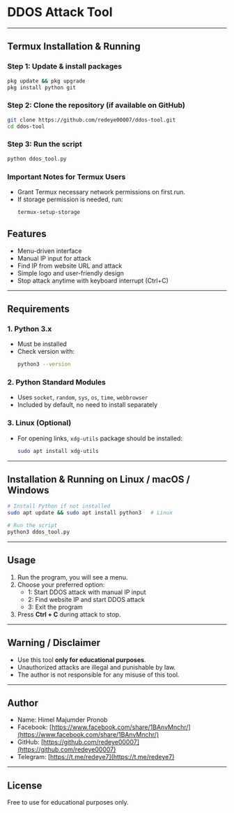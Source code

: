 # DDOS Attack Tool

---

## Termux Installation & Running

### Step 1: Update & install packages

```bash
pkg update && pkg upgrade
pkg install python git
```

### Step 2: Clone the repository (if available on GitHub)

```bash
git clone https://github.com/redeye00007/ddos-tool.git
cd ddos-tool
```

### Step 3: Run the script

```bash
python ddos_tool.py
```

### Important Notes for Termux Users

- Grant Termux necessary network permissions on first run.  
- If storage permission is needed, run:  
  ```bash
  termux-setup-storage
  ```  


## Features

- Menu-driven interface  
- Manual IP input for attack  
- Find IP from website URL and attack  
- Simple logo and user-friendly design  
- Stop attack anytime with keyboard interrupt (Ctrl+C)  

---

## Requirements

### 1. Python 3.x  
- Must be installed  
- Check version with:  
  ```bash
  python3 --version
  ```

### 2. Python Standard Modules  
- Uses `socket`, `random`, `sys`, `os`, `time`, `webbrowser`  
- Included by default, no need to install separately

### 3. Linux (Optional)  
- For opening links, `xdg-utils` package should be installed:  
  ```bash
  sudo apt install xdg-utils
  ```

---

## Installation & Running on Linux / macOS / Windows

```bash
# Install Python if not installed
sudo apt update && sudo apt install python3   # Linux

# Run the script
python3 ddos_tool.py
```

---

## Usage

1. Run the program, you will see a menu.  
2. Choose your preferred option:  
   - 1: Start DDOS attack with manual IP input  
   - 2: Find website IP and start DDOS attack  
   - 3: Exit the program  
3. Press **Ctrl + C** during attack to stop.

---

## Warning / Disclaimer

- Use this tool **only for educational purposes**.  
- Unauthorized attacks are illegal and punishable by law.  
- The author is not responsible for any misuse of this tool.  

---

## Author

- Name: Himel Majumder Pronob  
- Facebook: [https://www.facebook.com/share/1BAnvMnchr/](https://www.facebook.com/share/1BAnvMnchr/)  
- GitHub: [https://github.com/redeye00007](https://github.com/redeye00007)  
- Telegram: [https://t.me/redeye7](https://t.me/redeye7)  

---

## License

Free to use for educational purposes only.

